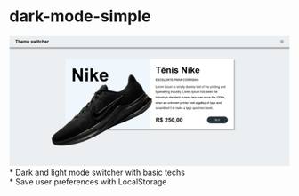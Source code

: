 # dark-mode-simple
<img src="./assets/site-dark-mode.gif" />
* Dark and light mode switcher with basic techs <br/>
*  Save user preferences with LocalStorage

